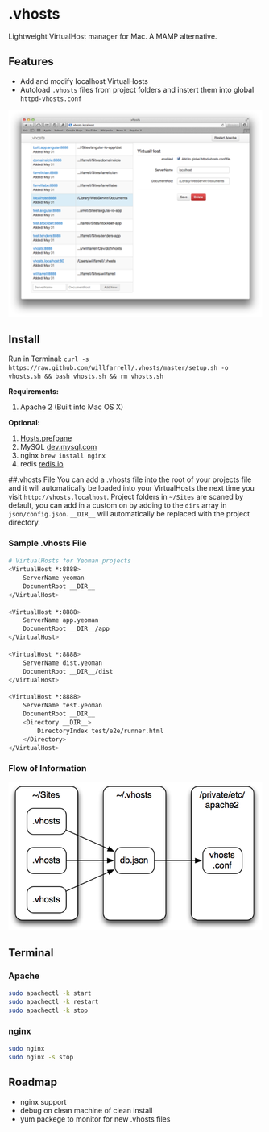 # .vhosts
Lightweight VirtualHost manager for Mac. A MAMP alternative.

## Features
- Add and modify localhost VirtualHosts
- Autoload `.vhosts` files from project folders and instert them into global `httpd-vhosts.conf`

![Alt text][screenshot]

## Install
Run in Terminal: `curl -s https://raw.github.com/willfarrell/.vhosts/master/setup.sh -o vhosts.sh && bash vhosts.sh && rm vhosts.sh`

**Requirements:**
1. Apache 2 (Built into Mac OS X)

**Optional:**
1. [Hosts.prefpane](https://github.com/specialunderwear/Hosts.prefpane/downloads)
2. MySQL [dev.mysql.com](https://dev.mysql.com/downloads/mysql/)
3. nginx `brew install nginx`
4. redis [redis.io](http://redis.io/download)


##.vhosts File
You can add a .vhosts file into the root of your projects file and it will automatically be loaded into your VirtualHosts the next time you visit `http://vhosts.localhost`. Project folders in `~/Sites` are scaned by default, you can add in a custom on by adding to the `dirs` array in `json/config.json`. `__DIR__` will automatically be replaced with the project directory.

### Sample .vhosts File
```bash
# VirtualHosts for Yeoman projects
<VirtualHost *:8888>
    ServerName yeoman
    DocumentRoot __DIR__
</VirtualHost>

<VirtualHost *:8888>
    ServerName app.yeoman
    DocumentRoot __DIR__/app
</VirtualHost>

<VirtualHost *:8888>
    ServerName dist.yeoman
    DocumentRoot __DIR__/dist
</VirtualHost>

<VirtualHost *:8888>
    ServerName test.yeoman
    DocumentRoot __DIR__
    <Directory __DIR__>
        DirectoryIndex test/e2e/runner.html
    </Directory>
</VirtualHost>
```
### Flow of Information
![Alt text][process]

## Terminal
### Apache
```bash
sudo apachectl -k start
sudo apachectl -k restart
sudo apachectl -k stop
```

### nginx
```bash
sudo nginx
sudo nginx -s stop
```

## Roadmap
- nginx support
- debug on clean machine of clean install
- yum packege to monitor for new .vhosts files

[process]: ./screenshots/process.png "Flow of VirtualHost settings"
[screenshot]: ./screenshots/screenshot.png "Screenshot of .vhosts Dashboard"